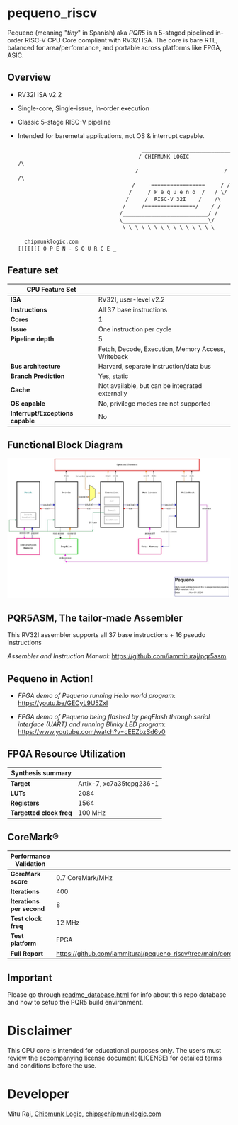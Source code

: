 # pequeno_riscv
Pequeno (meaning "_tiny_" in Spanish) aka _PQR5_ is a 5-staged pipelined in-order RISC-V CPU Core compliant with RV32I ISA.
The core is bare RTL, balanced for area/performance, and portable across platforms like FPGA, ASIC.

## Overview
- RV32I ISA v2.2
- Single-core, Single-issue, In-order execution
- Classic 5-stage RISC-V pipeline
- Intended for baremetal applications, not OS & interrupt capable.

                                             ____________________________
                                            / CHIPMUNK LOGIC            /\
                                           /                           / /\ 
                                          /     =================     / /
                                         /     / P e q u e n o  /   / \/
                                        /     /  RISC-V 32I    /    /\
                                       /     /================/    / /
                                      /___________________________/ /
                                      \___________________________\/
                                       \ \ \ \ \ \ \ \ \ \ \ \ \ \ \
  
        chipmunklogic.com                                                    [[[[[[[ O P E N - S O U R C E _
## Feature set
| **CPU Feature Set**                        |                                           |
|--------------------------------------------|-------------------------------------------|
| **ISA**                                    | RV32I, user-level v2.2                    |
| **Instructions**                           | All 37 base instructions                  |
| **Cores**                                  | 1                                         |
| **Issue**                                  | One instruction per cycle                 |
| **Pipeline depth**                         | 5                                         |
|                                            | Fetch, Decode, Execution, Memory Access, Writeback |
| **Bus architecture**                       | Harvard, separate instruction/data bus    |
| **Branch Prediction**                      | Yes, static                               |
| **Cache**                                  | Not available, but can be integrated externally |
| **OS capable**                             | No, privilege modes are not supported     |
| **Interrupt/Exceptions capable**           | No                                        |

## Functional Block Diagram

![This is an alt text.](doc/misc/pequeno_block_diagram.png "Block Diagram of PQR5")

## PQR5ASM, The tailor-made Assembler
   This RV32I assembler supports all 37 base instructions + 16 pseudo instructions 
   
  _Assembler and Instruction Manual_: 
  https://github.com/iammituraj/pqr5asm


## Pequeno in Action!  
  * _FPGA demo of Pequeno running Hello world program_: 
  https://youtu.be/GECyL9U5ZxI

  * _FPGA demo of Pequeno being flashed by peqFlash through serial interface (UART) and running Blinky LED program_: https://www.youtube.com/watch?v=cEEZbzSd6v0


## FPGA Resource Utilization
| **Synthesis summary**                      |                                           |
|--------------------------------------------|-------------------------------------------|
| **Target** | Artix-7, xc7a35tcpg236-1
| **LUTs** | 2084
| **Registers** | 1564
| **Targetted clock freq** | 100 MHz

## CoreMark®
| **Performance Validation**                 |                                           |
|--------------------------------------------|-------------------------------------------|
| **CoreMark score** | 0.7 CoreMark/MHz 
| **Iterations** | 400
| **Iterations per second** | 8
| **Test clock freq** | 12 MHz
| **Test platform** | FPGA
| **Full Report** | https://github.com/iammituraj/pequeno_riscv/tree/main/coremark/coremark_report_18Apr25.html



## Important
Please go through [readme_database.html](https://iammituraj.github.io/iammituraj/pequeno_riscv/edit/main/readme_database.html) for info about this repo database and how to setup the PQR5 build environment.

# Disclaimer
This CPU core is intended for educational purposes only.
The users must review the accompanying license document (LICENSE) for detailed terms and conditions before the use.

# Developer
Mitu Raj, [Chipmunk Logic](https://chipmunklogic.com), chip@chipmunklogic.com
